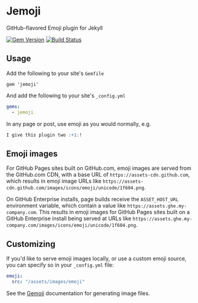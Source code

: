 # Jemoji

GitHub-flavored Emoji plugin for Jekyll

[![Gem Version](https://badge.fury.io/rb/jemoji.svg)](http://badge.fury.io/rb/jemoji)
[![Build Status](https://travis-ci.org/jekyll/jemoji.svg?branch=master)](https://travis-ci.org/jekyll/jemoji)

## Usage

Add the following to your site's `Gemfile`

```
gem 'jemoji'
```

And add the following to your site's `_config.yml`

```yml
gems:
  - jemoji
```

In any page or post, use emoji as you would normally, e.g.

```markdown
I give this plugin two :+1:!
```

## Emoji images

For GitHub Pages sites built on GitHub.com, emoji images are served from the GitHub.com CDN, with a base URL of `https://assets-cdn.github.com`, which results in emoji image URLs like `https://assets-cdn.github.com/images/icons/emoji/unicode/1f604.png`.

On GitHub Enterprise installs, page builds receive the `ASSET_HOST_URL` environment variable, which contain a value like `https://assets.ghe.my-company.com`. This results in emoji images for GitHub Pages sites built on a GitHub Enterprise install being served at URLs like `https://assets.ghe.my-company.com/images/icons/emoji/unicode/1f604.png`.

## Customizing

If you'd like to serve emoji images locally, or use a custom emoji source, you can specify so in your `_config.yml` file:

```yml
emoji:
  src: "/assets/images/emoji"
```

See the [Gemoji](https://github.com/github/gemoji) documentation for generating image files.
